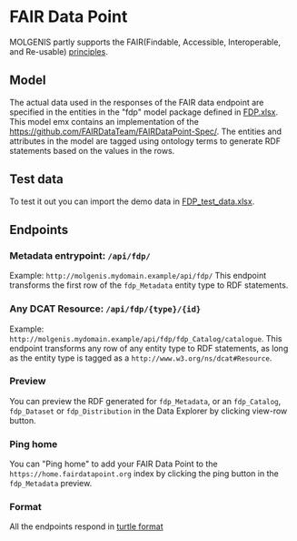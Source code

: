 # FAIR Data Point

MOLGENIS partly supports the FAIR(Findable, Accessible, Interoperable, and Re-usable)
[principles](https://www.force11.org/group/fairgroup/fairprinciples).

## Model
The actual data used in the responses of the FAIR data endpoint
are specified in the entities in the "fdp" model package defined in
[FDP.xlsx](https://github.com/molgenis/molgenis/blob/master/molgenis-api-fair/src/main/resources/FDP.xlsx).
This model emx contains an implementation of the https://github.com/FAIRDataTeam/FAIRDataPoint-Spec/.
The entities and attributes in the model are tagged using ontology terms
to generate RDF statements based on the values in the rows. 

## Test data
To test it out you can import the demo data in
[FDP_test_data.xlsx](https://github.com/molgenis/molgenis/blob/master/molgenis-api-fair/src/test/resources/FDP_test_data.xlsx).

## Endpoints

### Metadata entrypoint: `/api/fdp/`
Example: `http://molgenis.mydomain.example/api/fdp/`
This endpoint transforms the first row of the `fdp_Metadata` entity type to RDF statements.

### Any DCAT Resource: `/api/fdp/{type}/{id}`
Example: `http://molgenis.mydomain.example/api/fdp/fdp_Catalog/catalogue`.
This endpoint transforms any row of any entity type to RDF statements,
as long as the entity type is tagged as a
`http://www.w3.org/ns/dcat#Resource`. 

### Preview
You can preview the RDF generated for `fdp_Metadata`, or an `fdp_Catalog`, `fdp_Dataset`
or `fdp_Distribution` in the Data Explorer by clicking view-row button.

### Ping home
You can "Ping home" to add your FAIR Data Point to the `https://home.fairdatapoint.org` index by
clicking the ping button in the `fdp_Metadata` preview.

### Format
All the endpoints respond in [turtle format](http://www.w3.org/TR/turtle/)